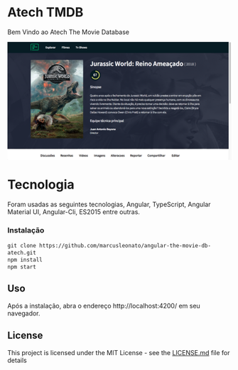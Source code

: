 # Atech TMDB 

Bem Vindo ao Atech The Movie Database

<img src="https://raw.githubusercontent.com/marcusleonato/app/master/images/tmb.png" alt=" Atech The Movie Database" align="center" />

# Tecnologia

Foram usadas as seguintes tecnologias, Angular, TypeScript, Angular Material UI, Angular-Cli, ES2015 entre outras.

### Instalação

```
git clone https://github.com/marcusleonato/angular-the-movie-db-atech.git
npm install
npm start
```

## Uso
 Após a instalação, abra o endereço http://localhost:4200/ em seu navegador.


## License

This project is licensed under the MIT License - see the [LICENSE.md](LICENSE.md) file for details